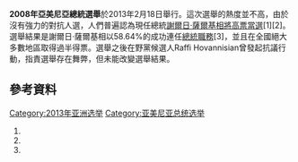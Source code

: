 **2008年亞美尼亞總統選舉**於2013年2月18日舉行。這次選舉的熱度並不高，由於沒有強力的對抗人選，人們普遍認為現任總統[謝爾日·薩爾基相將高票當選](https://zh.wikipedia.org/wiki/謝爾日·薩爾基相 "wikilink")\[1\]\[2\]。選舉結果是謝爾日·薩爾基相以58.64%的成功連任[總統職務](https://zh.wikipedia.org/wiki/亞美尼亞總統 "wikilink")\[3\]，並且在全國絕大多數地區取得過半得票。選舉之後在野黨候選人Raffi Hovannisian曾發起抗議行動，指責選舉存在舞弊，但未能改變選舉結果。

## 參考資料

[Category:2013年亚洲选举](https://zh.wikipedia.org/wiki/Category:2013年亚洲选举 "wikilink") [Category:亚美尼亚总统选举](https://zh.wikipedia.org/wiki/Category:亚美尼亚总统选举 "wikilink")

1.
2.
3.